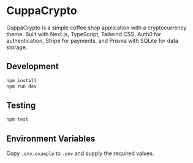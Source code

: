 # CuppaCrypto

CuppaCrypto is a simple coffee shop application with a cryptocurrency theme. Built with Next.js, TypeScript, Tailwind CSS, Auth0 for authentication, Stripe for payments, and Prisma with SQLite for data storage.

## Development

```bash
npm install
npm run dev
```

## Testing

```bash
npm test
```

## Environment Variables

Copy `.env.example` to `.env` and supply the required values.
